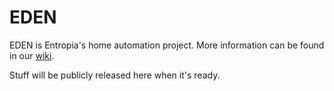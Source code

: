 EDEN
====

EDEN is Entropia's home automation project. More information can be found in our [wiki](https://entropia.de/Clubbus).

Stuff will be publicly released here when it's ready.
